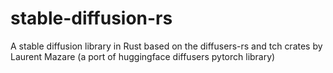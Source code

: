 # stable-diffusion-rs
A stable diffusion library in Rust based on the diffusers-rs and tch crates by Laurent Mazare (a port of  huggingface diffusers pytorch library)
